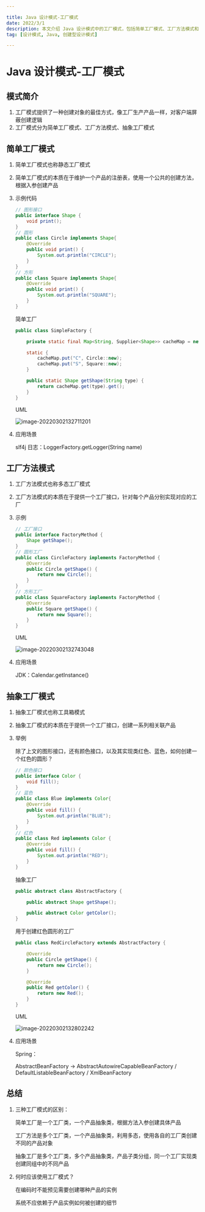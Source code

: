 ```yaml
---

title: Java 设计模式-工厂模式
date: 2022/3/1
description: 本文介绍 Java 设计模式中的工厂模式，包括简单工厂模式、工厂方法模式和抽象工厂模式，以及它们的区别和使用场景
tag: [设计模式, Java, 创建型设计模式]

---
```


# Java 设计模式-工厂模式

## 模式简介

1. 工厂模式提供了一种创建对象的最佳方式，像工厂生产产品一样，对客户端屏蔽创建逻辑
2. 工厂模式分为简单工厂模式、工厂方法模式、抽象工厂模式

## 简单工厂模式

1. 简单工厂模式也称静态工厂模式

2. 简单工厂模式的本质在于维护一个产品的注册表，使用一个公共的创建方法，根据入参创建产品

3. 示例代码

   ```java
   // 图形接口
   public interface Shape {
       void print();
   }
   // 圆形
   public class Circle implements Shape{
       @Override
       public void print() {
           System.out.println("CIRCLE");
       }
   }
   // 方形
   public class Square implements Shape{
       @Override
       public void print() {
           System.out.println("SQUARE");
       }
   }
   ```

   简单工厂

   ```java
   public class SimpleFactory {
   
       private static final Map<String, Supplier<Shape>> cacheMap = new HashMap<>();
   
       static {
           cacheMap.put("C", Circle::new);
           cacheMap.put("S", Square::new);
       }
   
       public static Shape getShape(String type) {
           return cacheMap.get(type).get();
       }
   }
   ```

   UML

   ![image-20220302132711201](https://pic-bed-1258841963.cos.ap-nanjing.myqcloud.com/2022/03/20220302132726365.png)

4. 应用场景

   slf4j 日志：LoggerFactory.getLogger(String name)

## 工厂方法模式

1. 工厂方法模式也称多态工厂模式

2. 工厂方法模式的本质在于提供一个工厂接口，针对每个产品分别实现对应的工厂

3. 示例

   ```java
   // 工厂接口
   public interface FactoryMethod {
       Shape getShape();
   }
   // 圆形工厂
   public class CircleFactory implements FactoryMethod {
       @Override
       public Circle getShape() {
           return new Circle();
       }
   }
   // 方形工厂
   public class SquareFactory implements FactoryMethod {
       @Override
       public Square getShape() {
           return new Square();
       }
   }
   ```

   UML

   ![image-20220302132743048](https://pic-bed-1258841963.cos.ap-nanjing.myqcloud.com/2022/03/20220302132744940.png)

4. 应用场景

   JDK：Calendar.getInstance()

## 抽象工厂模式

1. 抽象工厂模式也称工具箱模式

1. 抽象工厂模式的本质在于提供一个工厂接口，创建一系列相关联产品

2. 举例

   除了上文的图形接口，还有颜色接口，以及其实现类红色、蓝色，如何创建一个红色的圆形？

   ```java
   // 颜色接口
   public interface Color {
       void fill();
   }
   // 蓝色
   public class Blue implements Color{
       @Override
       public void fill() {
           System.out.println("BLUE");
       }
   }
   // 红色
   public class Red implements Color {
       @Override
       public void fill() {
           System.out.println("RED");
       }
   }
   ```

   抽象工厂

   ```java
   public abstract class AbstractFactory {
   
       public abstract Shape getShape();
   
       public abstract Color getColor();
   }
   ```

   用于创建红色圆形的工厂

   ```java
   public class RedCircleFactory extends AbstractFactory {
   
       @Override
       public Circle getShape() {
           return new Circle();
       }
   
       @Override
       public Red getColor() {
           return new Red();
       }
   }
   ```

   UML

   ![image-20220302132802242](https://pic-bed-1258841963.cos.ap-nanjing.myqcloud.com/2022/03/20220302132804088.png)

4. 应用场景

   Spring： 

   AbstractBeanFactory -> AbstractAutowireCapableBeanFactory / DefaultListableBeanFactory / XmlBeanFactory

## 总结

1. 三种工厂模式的区别：

   简单工厂是一个工厂类，一个产品抽象类，根据方法入参创建具体产品

   工厂方法是多个工厂类，一个产品抽象类，利用多态，使用各自的工厂类创建不同的产品对象

   抽象工厂是多个工厂类，多个产品抽象类，产品子类分组，同一个工厂实现类创建同组中的不同产品

2. 何时应该使用工厂模式？

   在编码时不能预见需要创建哪种产品的实例

   系统不应依赖于产品实例如何被创建的细节

